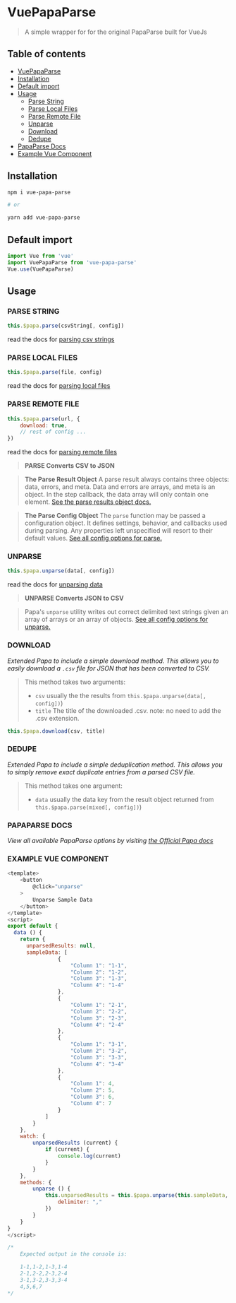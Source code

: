 # VuePapaParse

> A simple wrapper for for the original PapaParse built for VueJs

## Table of contents
* [VuePapaParse](#vuepapaparse)
* [Installation](#installation)
* [Default import](#default-import)
* [Usage](#usage)
  * [Parse String](#parse-string)
  * [Parse Local Files](#parse-local-files)
  * [Parse Remote File](#parse-remote-file)
  * [Unparse](#unparse)
  * [Download](#download)
  * [Dedupe](#dedupe)
* [PapaParse Docs](#papaparse-docs)
* [Example Vue Component](#example-vue-component)

## Installation

```bash
npm i vue-papa-parse

# or

yarn add vue-papa-parse
```
## Default import
```javascript
import Vue from 'vue'
import VuePapaParse from 'vue-papa-parse'
Vue.use(VuePapaParse)
```

## Usage

### PARSE STRING
```javascript
this.$papa.parse(csvString[, config])
```
read the docs for [parsing csv strings](https://www.papaparse.com/docs#strings)

### PARSE LOCAL FILES
```javascript
this.$papa.parse(file, config)
```
read the docs for [parsing local files](https://www.papaparse.com/docs#local-files)

### PARSE REMOTE FILE
```javascript
this.$papa.parse(url, {
	download: true,
	// rest of config ...
})
```
read the docs for [parsing remote files](https://www.papaparse.com/docs#remote-files)
>**PARSE Converts CSV to JSON**

>**The Parse Result Object**
>A parse result always contains three objects: data, errors, and meta. Data and errors are arrays, and meta is an object. In the step callback, the data array will only contain one element. [See the parse results object docs.](https://www.papaparse.com/docs#results)

>**The Parse Config Object**
>The  `parse`  function may be passed a configuration object. It defines settings, behavior, and callbacks used during parsing. Any properties left unspecified will resort to their default values. [See all config options for parse.](https://www.papaparse.com/docs#config)

### UNPARSE
```javascript
this.$papa.unparse(data[, config])
```
read the docs for [unparsing data](https://www.papaparse.com/docs#unparse)

>**UNPARSE Converts JSON to CSV**

> Papa's  `unparse`  utility writes out correct delimited text strings given an array of arrays or an array of objects. [See all config options for unparse.](https://www.papaparse.com/docs#unparse-config-default)

### DOWNLOAD
*Extended Papa to include a simple download method. This allows you to easily download a ```.csv``` file for JSON that has been converted to CSV.*

> This method takes two arguments:
>
> - ```csv``` usually the the results from ```this.$papa.unparse(data[, config])```)
> - ```title``` The title of the downloaded .csv.
	 note: no need to add the .csv extension.

```javascript
this.$papa.download(csv, title)
```

### DEDUPE
*Extended Papa to include a simple deduplication method. This allows you to simply remove exact duplicate entries from a parsed CSV file.*

> This method takes one argument:
>
> - ```data``` usually the data key from the result object returned from ```this.$papa.parse(mixed[, config])```)

### PAPAPARSE DOCS
*View all available PapaParse options by visiting [the Official Papa docs](https://www.papaparse.com/docs)*

### EXAMPLE VUE COMPONENT
```javascript
<template>
	<button
		@click="unparse"
	>
		Unparse Sample Data
	</button>
</template>
<script>
export default {
  data () {
    return {
      unparsedResults: null,
      sampleData: [
				{
				    "Column 1": "1-1",
				    "Column 2": "1-2",
				    "Column 3": "1-3",
				    "Column 4": "1-4"
				},
				{
				    "Column 1": "2-1",
				    "Column 2": "2-2",
				    "Column 3": "2-3",
				    "Column 4": "2-4"
				},
				{
				    "Column 1": "3-1",
				    "Column 2": "3-2",
				    "Column 3": "3-3",
				    "Column 4": "3-4"
				},
				{
				    "Column 1": 4,
				    "Column 2": 5,
				    "Column 3": 6,
				    "Column 4": 7
				}
			]
		}
	},
	watch: {
		unparsedResults (current) {
			if (current) {
				console.log(current)
			}
		}
	},
	methods: {
		unparse () {
			this.unparsedResults = this.$papa.unparse(this.sampleData, {
				delimiter: ","
			})
		}
	}
}
</script>

/*
	Expected output in the console is:

	1-1,1-2,1-3,1-4
	2-1,2-2,2-3,2-4
	3-1,3-2,3-3,3-4
	4,5,6,7
*/
```
